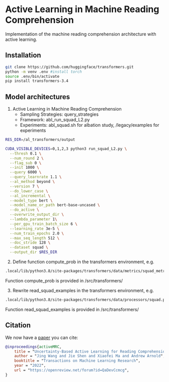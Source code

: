 # Active Learning in Machine Reading Comprehension
Implementation of the machine reading comprehension architecture with active learning.

## Installation

```bash
git clone https://github.com/huggingface/transformers.git
python -m venv .env #install torch
source .env/bin/activate
pip install transformers-3.4
```

## Model architectures

1. Active Learning in Machine Reading Comprehension
	- Sampling Strategies: query_strategies
	- Framework: abl_run_squad_L2.py
	- Experiments: abl_squad.sh for albation study, /legacy/examples for experiments 
```bash
RES_DIR=/al_transformers/output

CUDA_VISIBLE_DEVICES=0,1,2,3 python3 run_squad_L2.py \
  --thresh 0.1 \
  --num_round 2 \
  --flag_sub 0 \
  --init 1000 \
  --query 6000 \
  --query_learnrate 1.1 \
  --al_method beyond \
  --version 7 \
  --do_lower_case \
  --al_incremental \
  --model_type bert \
  --model_name_or_path bert-base-uncased \
  --do_active \
  --overwrite_output_dir \
  --lambda_parameter 1\
  --per_gpu_train_batch_size 6 \
  --learning_rate 3e-5 \
  --num_train_epochs 2.0 \
  --max_seq_length 512 \
  --doc_stride 128 \
  --dataset squad \
  --output_dir $RES_DIR
```

2. Define function compute_prob in the transformers environment, e.g.
```bash
.local/lib/python3.8/site-packages/transformers/data/metrics/squad_metrics.py
```
Function compute_prob is provided in /src/transformers/

3. Rewrite read_squad_examples in the transformers environment, e.g.
```bash
.local/lib/python3.8/site-packages/transformers/data/processors/squad.py
```
Function read_squad_examples is provided in /src/transformers/


## Citation

We now have a [paper](https://openreview.net/forum?id=QaDevCcmcg) you can cite:
```bibtex
@inproceedings{activeMRC,
    title = "Uncertainty-Based Active Learning for Reading Comprehension",
    author = "Jing Wang and Jie Shen and Xiaofei Ma and Andrew Arnold",
    booktitle = "Transactions on Machine Learning Research",
    year = "2022",
    url = "https://openreview.net/forum?id=QaDevCcmcg",
}
```
